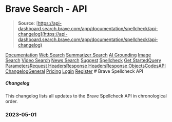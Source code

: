 # Brave Search - API

> **Source**: [https://api-dashboard.search.brave.com/app/documentation/spellcheck/api-changelog](https://api-dashboard.search.brave.com/app/documentation/spellcheck/api-changelog)


[](https://api-dashboard.search.brave.com/app/dashboard)  [](https://api-dashboard.search.brave.com/app/dashboard)  [Documentation](https://api-dashboard.search.brave.com/app/documentation) [Web Search](https://api-dashboard.search.brave.com/app/documentation/web-search) [Summarizer Search](https://api-dashboard.search.brave.com/app/documentation/summarizer-search) [AI Grounding](https://api-dashboard.search.brave.com/app/documentation/ai-grounding) [Image Search](https://api-dashboard.search.brave.com/app/documentation/image-search) [Video Search](https://api-dashboard.search.brave.com/app/documentation/video-search) [News Search](https://api-dashboard.search.brave.com/app/documentation/news-search) [Suggest](https://api-dashboard.search.brave.com/app/documentation/suggest) [Spellcheck](https://api-dashboard.search.brave.com/app/documentation/spellcheck) [Get Started](https://api-dashboard.search.brave.com/app/documentation/spellcheck/get-started)[Query Parameters](https://api-dashboard.search.brave.com/app/documentation/spellcheck/query)[Request Headers](https://api-dashboard.search.brave.com/app/documentation/spellcheck/request-headers)[Response Headers](https://api-dashboard.search.brave.com/app/documentation/spellcheck/response-headers)[Response Objects](https://api-dashboard.search.brave.com/app/documentation/spellcheck/responses)[Codes](https://api-dashboard.search.brave.com/app/documentation/spellcheck/codes)[API Changelog](https://api-dashboard.search.brave.com/app/documentation/spellcheck/api-changelog)[General](https://api-dashboard.search.brave.com/app/documentation/general) [Pricing](https://api-dashboard.search.brave.com/app/plans)    [Login](https://api-dashboard.search.brave.com/login) [Register](https://api-dashboard.search.brave.com/register) # Brave Spellcheck API

 ##### Changelog

 This changelog lists all updates to the Brave Spellcheck API
in chronological order.

### 2023-05-01

 
